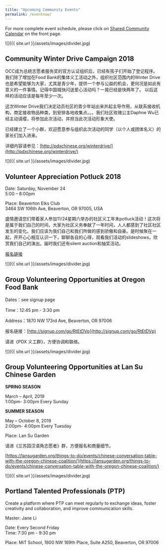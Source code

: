```yaml
---
title: "Upcoming Community Events"
permalink: /eventnow/
---
```


For more complete event schedule, please click on [Shared Community Calendar](http://pdxchinese.org/events/) on the front page.

![]({{ site.url }}/assets/images/divider.jpg)

## Community Winter Drive Campaign 2018

OCC成为总统志愿者服务奖的官方认证组织后，已经有孩子们开始了登记程序。我们除了增加在Food Bank的集体义工活动之外，组织社区范围内的Winter Drive也是希望能够为大家，尤其是青少年，提供一个参与公益的机会，更何况是如此有意义的一件事情。记得中国城快闪送爱心活动吗？一晃已经是快两年了。 以后这样的活动应该是每年至少一次。

这次Winter Drive我们决定动员社区的青少年站出来并起主导作用，从联系接收机构，商定接收物品种类，到安排各地收集点。。。我们社区玫瑰公主Daphne Wu已经主动请缨，将参加此次活动，并担当此次活动形象大使。

已经建立了一个小群，欢迎愿意参与组织此次活动的同学（以个人或团体名义）的家长们加入进来。

详细内容请参见：[http://pdxchinese.org/winterdrive/](http://pdxchinese.org/winterdrive/)

![]({{ site.url }}/assets/images/divider.jpg)

## Volunteer Appreciation Potluck 2018

Date: Saturday, November 24  
      5:00 – 8:00pm  

Place: Beaverton Elks Club  
      3464 SW 106th Ave, Beaverton, OR 97005, USA  

盛情邀请您们带着家人参加11/24星期六举办的社区义工年末potluck活动！这次将是属于我们自己的时间，大家为社区义务奉献了一年时间，人人都感到了社区社区发生的变化。我们应该为我们自己和我们所做的感到骄傲和自豪。是时候聚在一起，开开心心相互认识一下，聊聊各自的心得，观看我们活动的slideshows，欣赏我们自己的演出。届时我们还有silent auction和抽奖活动。

[报名链接](https://docs.google.com/forms/d/e/1FAIpQLSfvRHU44_ukmC_iv_62twuYjw5HgOrPPda-QMG2eI8KtHz9BA/viewform?c=0&w=1)

![]({{ site.url }}/assets/images/divider.jpg)

## Group Volunteering Opportunities at Oregon Food Bank

Dates：see signup page

Time：12:45 pm - 3:30 pm

Address：1870 NW 173rd Ave, Beaverton, OR 97006

报名链接：[http://signup.com/go/RtEtDVp](http://signup.com/go/RtEtDVp)

请进《PDX 义工群》，方便协调和联络。

![]({{ site.url }}/assets/images/divider.jpg)

## Group Volunteering Opportunities at Lan Su Chinese Garden

**SPRING SEASON**

March – April, 2019  
1:00pm- 3:00pm Every Sunday  

**SUMMER SEASON**

May – October 8, 2019  
2:00pm- 4:00pm Every Tuesday  

Place: Lan Su Garden

请进《兰苏园汉语角志愿者》群，方便报名和商量细节。

[https://lansugarden.org/things-to-do/events/chinese-conversation-table-with-the-oregon-chinese-coalition/](https://lansugarden.org/things-to-do/events/chinese-conversation-table-with-the-oregon-chinese-coalition/)

![]({{ site.url }}/assets/images/divider.jpg)

## Portland Talented Professionals (PTP)

Create a platform where PTP can meet regularly to exchange ideas, foster creativity and collaboration, and improve communication skills.

Master: Jane Li

Date: Every Second Friday  
Time: 7:30 pm - 9:30 pm  

Place: MiT School, 1800 NW 169th Place, Suite A250, Beaverton, OR 97006
